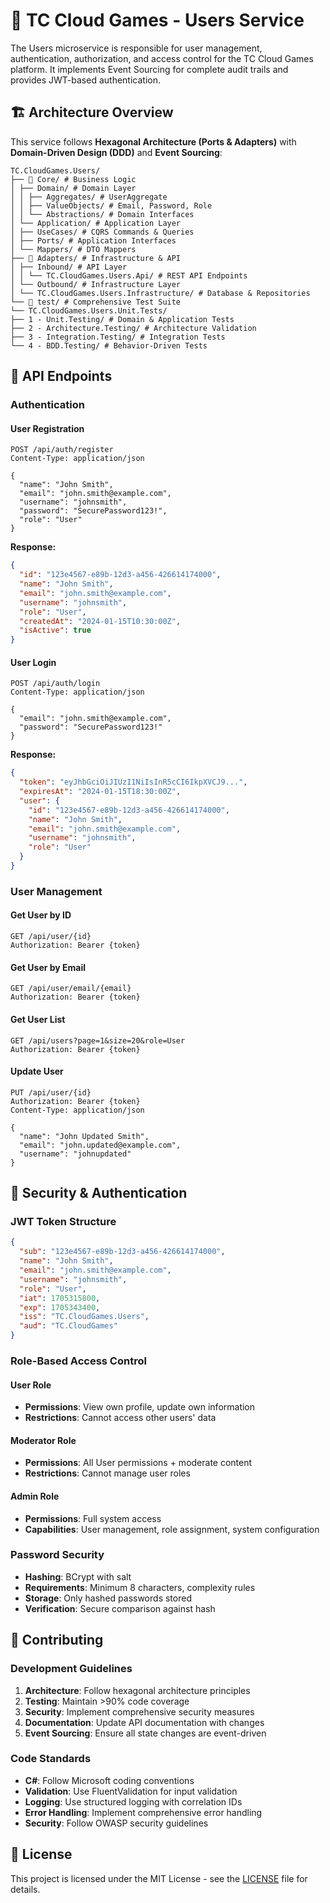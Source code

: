 # 👤 TC Cloud Games - Users Service

The Users microservice is responsible for user management, authentication, authorization, and access control for the TC Cloud Games platform. It implements Event Sourcing for complete audit trails and provides JWT-based authentication.

## 🏗️ Architecture Overview

This service follows **Hexagonal Architecture (Ports & Adapters)** with **Domain-Driven Design (DDD)** and **Event Sourcing**:

````
TC.CloudGames.Users/
├── 🎯 Core/ # Business Logic
│ ├── Domain/ # Domain Layer
│ │ ├── Aggregates/ # UserAggregate
│ │ ├── ValueObjects/ # Email, Password, Role
│ │ └── Abstractions/ # Domain Interfaces
│ └── Application/ # Application Layer
│ ├── UseCases/ # CQRS Commands & Queries
│ ├── Ports/ # Application Interfaces
│ └── Mappers/ # DTO Mappers
├── 🔌 Adapters/ # Infrastructure & API
│ ├── Inbound/ # API Layer
│ │ └── TC.CloudGames.Users.Api/ # REST API Endpoints
│ └── Outbound/ # Infrastructure Layer
│ └── TC.CloudGames.Users.Infrastructure/ # Database & Repositories
└── 🧪 test/ # Comprehensive Test Suite
└── TC.CloudGames.Users.Unit.Tests/
├── 1 - Unit.Testing/ # Domain & Application Tests
├── 2 - Architecture.Testing/ # Architecture Validation
├── 3 - Integration.Testing/ # Integration Tests
└── 4 - BDD.Testing/ # Behavior-Driven Tests
````

## 🚀 API Endpoints

### Authentication

#### User Registration
```http
POST /api/auth/register
Content-Type: application/json

{
  "name": "John Smith",
  "email": "john.smith@example.com",
  "username": "johnsmith",
  "password": "SecurePassword123!",
  "role": "User"
}
```

**Response:**
```json
{
  "id": "123e4567-e89b-12d3-a456-426614174000",
  "name": "John Smith",
  "email": "john.smith@example.com",
  "username": "johnsmith",
  "role": "User",
  "createdAt": "2024-01-15T10:30:00Z",
  "isActive": true
}
```

#### User Login
```http
POST /api/auth/login
Content-Type: application/json

{
  "email": "john.smith@example.com",
  "password": "SecurePassword123!"
}
```

**Response:**
```json
{
  "token": "eyJhbGciOiJIUzI1NiIsInR5cCI6IkpXVCJ9...",
  "expiresAt": "2024-01-15T18:30:00Z",
  "user": {
    "id": "123e4567-e89b-12d3-a456-426614174000",
    "name": "John Smith",
    "email": "john.smith@example.com",
    "username": "johnsmith",
    "role": "User"
  }
}
```

### User Management

#### Get User by ID
```http
GET /api/user/{id}
Authorization: Bearer {token}
```

#### Get User by Email
```http
GET /api/user/email/{email}
Authorization: Bearer {token}
```

#### Get User List
```http
GET /api/users?page=1&size=20&role=User
Authorization: Bearer {token}
```

#### Update User
```http
PUT /api/user/{id}
Authorization: Bearer {token}
Content-Type: application/json

{
  "name": "John Updated Smith",
  "email": "john.updated@example.com",
  "username": "johnupdated"
}
```


## 🔐 Security & Authentication

### JWT Token Structure
```json
{
  "sub": "123e4567-e89b-12d3-a456-426614174000",
  "name": "John Smith",
  "email": "john.smith@example.com",
  "username": "johnsmith",
  "role": "User",
  "iat": 1705315800,
  "exp": 1705343400,
  "iss": "TC.CloudGames.Users",
  "aud": "TC.CloudGames"
}
```

### Role-Based Access Control

#### User Role
- **Permissions**: View own profile, update own information
- **Restrictions**: Cannot access other users' data

#### Moderator Role
- **Permissions**: All User permissions + moderate content
- **Restrictions**: Cannot manage user roles

#### Admin Role
- **Permissions**: Full system access
- **Capabilities**: User management, role assignment, system configuration

### Password Security
- **Hashing**: BCrypt with salt
- **Requirements**: Minimum 8 characters, complexity rules
- **Storage**: Only hashed passwords stored
- **Verification**: Secure comparison against hash

## 🤝 Contributing

### Development Guidelines
1. **Architecture**: Follow hexagonal architecture principles
2. **Testing**: Maintain >90% code coverage
3. **Security**: Implement comprehensive security measures
4. **Documentation**: Update API documentation with changes
5. **Event Sourcing**: Ensure all state changes are event-driven

### Code Standards
- **C#**: Follow Microsoft coding conventions
- **Validation**: Use FluentValidation for input validation
- **Logging**: Use structured logging with correlation IDs
- **Error Handling**: Implement comprehensive error handling
- **Security**: Follow OWASP security guidelines

## 📄 License

This project is licensed under the MIT License - see the [LICENSE](LICENSE) file for details.
